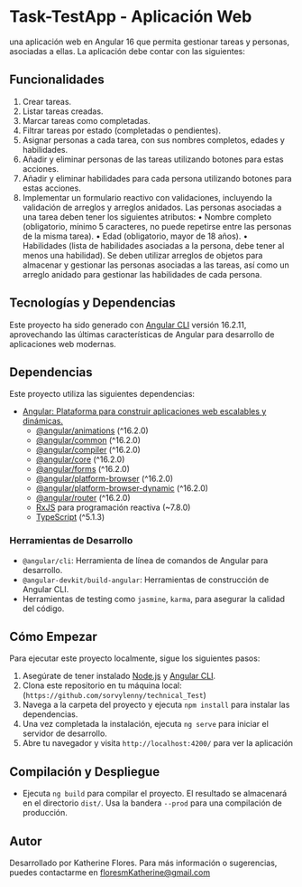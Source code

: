 # Task-TestApp - Aplicación Web

una aplicación web en Angular 16 que permita gestionar tareas y personas, asociadas a ellas. La aplicación debe contar con las siguientes:  

## Funcionalidades

1. Crear tareas.
2. Listar tareas creadas.
3. Marcar tareas como completadas.
4. Filtrar tareas por estado (completadas o pendientes).
5. Asignar personas a cada tarea, con sus nombres completos, edades y habilidades.
6. Añadir y eliminar personas de las tareas utilizando botones para estas acciones.
7. Añadir y eliminar habilidades para cada persona utilizando botones para estas acciones.
8. Implementar un formulario reactivo con validaciones, incluyendo la validación de
arreglos y arreglos anidados.
Las personas asociadas a una tarea deben tener los siguientes atributos:
• Nombre completo (obligatorio, mínimo 5 caracteres, no puede repetirse entre las
personas de la misma tarea).
• Edad (obligatorio, mayor de 18 años).
• Habilidades (lista de habilidades asociadas a la persona, debe tener al menos una
habilidad).
Se deben utilizar arreglos de objetos para almacenar y gestionar las personas asociadas a las tareas,
así como un arreglo anidado para gestionar las habilidades de cada persona.

## Tecnologías y Dependencias

Este proyecto ha sido generado con [Angular CLI](https://github.com/angular/angular-cli) versión 16.2.11, aprovechando las últimas características de Angular para desarrollo de aplicaciones web modernas.

## Dependencias

Este proyecto utiliza las siguientes dependencias:

- [Angular: Plataforma para construir aplicaciones web escalables y dinámicas.](https://angular.io/)
  - [@angular/animations](https://angular.io/api/animations) (^16.2.0)
  - [@angular/common](https://angular.io/api/common) (^16.2.0)
  - [@angular/compiler](https://angular.io/api/compiler) (^16.2.0)
  - [@angular/core](https://angular.io/api/core) (^16.2.0)
  - [@angular/forms](https://angular.io/api/forms) (^16.2.0)
  - [@angular/platform-browser](https://angular.io/api/platform-browser) (^16.2.0)
  - [@angular/platform-browser-dynamic](https://angular.io/api/platform-browser-dynamic) (^16.2.0)
  - [@angular/router](https://angular.io/api/router) (^16.2.0)
  - [RxJS](https://rxjs.dev/) para programación reactiva (~7.8.0)
  - [TypeScript](https://www.typescriptlang.org/) (^5.1.3)

### Herramientas de Desarrollo

- `@angular/cli`: Herramienta de línea de comandos de Angular para desarrollo.
- `@angular-devkit/build-angular`: Herramientas de construcción de Angular CLI.
- Herramientas de testing como `jasmine`, `karma`, para asegurar la calidad del código.

## Cómo Empezar

Para ejecutar este proyecto localmente, sigue los siguientes pasos:

1. Asegúrate de tener instalado [Node.js](https://nodejs.org/) y [Angular CLI](https://github.com/angular/angular-cli).
2. Clona este repositorio en tu máquina local: (`https://github.com/sorvylenny/technical_Test`)
3. Navega a la carpeta del proyecto y ejecuta `npm install` para instalar las dependencias.
4. Una vez completada la instalación, ejecuta `ng serve` para iniciar el servidor de desarrollo.
5. Abre tu navegador y visita `http://localhost:4200/` para ver la aplicación

## Compilación y Despliegue

- Ejecuta `ng build` para compilar el proyecto. El resultado se almacenará en el directorio `dist/`. Usa la bandera `--prod` para una compilación de producción.

## Autor

Desarrollado por Katherine Flores. Para más información o sugerencias, puedes contactarme en <floresmKatherine@gmail.com>
